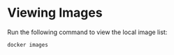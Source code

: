 # Viewing Images<a name="EN-US_TOPIC_0184808234"></a>

Run the following command to view the local image list:

```
docker images
```

